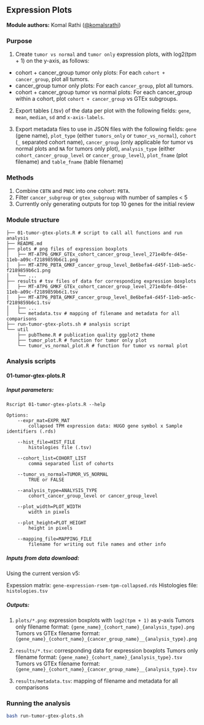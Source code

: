 ## Expression Plots

**Module authors:** Komal Rathi ([@komalsrathi](https://github.com/komalsrathi))

### Purpose

1. Create `tumor vs normal` and `tumor only` expression plots, with log2(tpm + 1) on the y-axis, as follows:

* cohort + cancer_group tumor only plots: For each `cohort + cancer_group`, plot all tumors.
* cancer_group tumor only plots: For each `cancer_group`, plot all tumors.
* cohort + cancer_group tumor vs normal plots: For each cancer_group within a cohort, plot `cohort + cancer_group` vs GTEx subgroups.

2. Export tables (.tsv) of the data per plot with the following fields: `gene`, `mean`, `median`, `sd` and `x-axis-labels`.

3. Export metadata files to use in JSON files with the following fields: `gene` (gene name), `plot_type` (either `tumors_only` or `tumor_vs_normal`), `cohort` (`_` separated cohort name), `cancer_group` (only applicable for tumor vs normal plots and `NA` for tumors only plot), `analysis_type` (either `cohort_cancer_group_level` or `cancer_group_level`), `plot_fname` (plot filename) and `table_fname` (table filename)

### Methods 

1. Combine `CBTN` and `PNOC` into one cohort: `PBTA`.
2. Filter `cancer_subgroup` or `gtex_subgroup` with number of samples < 5 
3. Currently only generating outputs for top 10 genes for the initial review

### Module structure

```
├── 01-tumor-gtex-plots.R # script to call all functions and run analysis
├── README.md 
├── plots # png files of expression boxplots
│   ├── MT-ATP6_GMKF_GTEx_cohort_cancer_group_level_271e4bfe-d45e-11eb-a09c-f2189859b6c1.png
│   ├── MT-ATP6_PBTA_GMKF_cancer_group_level_8e6befa4-d45f-11eb-ae5c-f2189859b6c1.png
│   └── ...
├── results # tsv files of data for corresponding expression boxplots
│   ├── MT-ATP6_GMKF_GTEx_cohort_cancer_group_level_271e4bfe-d45e-11eb-a09c-f2189859b6c1.tsv
│   ├── MT-ATP6_PBTA_GMKF_cancer_group_level_8e6befa4-d45f-11eb-ae5c-f2189859b6c1.tsv
│   ├── ...
│   └── metadata.tsv # mapping of filename and metadata for all comparisons 
├── run-tumor-gtex-plots.sh # analysis script
└── util
    ├── pubTheme.R # publication quality ggplot2 theme
    ├── tumor_plot.R # function for tumor only plot
    └── tumor_vs_normal_plot.R # function for tumor vs normal plot
```

### Analysis scripts

#### 01-tumor-gtex-plots.R

##### Input parameters:

```
Rscript 01-tumor-gtex-plots.R --help

Options:
	--expr_mat=EXPR_MAT
		collapsed TPM expression data: HUGO gene symbol x Sample identifiers (.rds)

	--hist_file=HIST_FILE
		histologies file (.tsv)

	--cohort_list=COHORT_LIST
		comma separated list of cohorts

	--tumor_vs_normal=TUMOR_VS_NORMAL
		TRUE or FALSE

	--analysis_type=ANALYSIS_TYPE
		cohort_cancer_group_level or cancer_group_level

	--plot_width=PLOT_WIDTH
		width in pixels

	--plot_height=PLOT_HEIGHT
		height in pixels

	--mapping_file=MAPPING_FILE
		filename for writing out file names and other info
```

##### Inputs from data download:

Using the current version v5:

Expession matrix: `gene-expression-rsem-tpm-collapsed.rds` 
Histologies file: `histologies.tsv`

##### Outputs: 

1. `plots/*.png`: expression boxplots with `log2(tpm + 1)` as y-axis
Tumors only filename format: `{gene_name}_{cohort_name}_{analysis_type}.png` 
Tumors vs GTEx filename format: `{gene_name}_{cohort_name}_{cancer_group_name}__{analysis_type}.png` 

2. `results/*.tsv`: corresponding data for expression boxplots
Tumors only filename format: `{gene_name}_{cohort_name}_{analysis_type}.tsv` 
Tumors vs GTEx filename format: `{gene_name}_{cohort_name}_{cancer_group_name}__{analysis_type}.tsv` 

3. `results/metadata.tsv`: mapping of filename and metadata for all comparisons 

### Running the analysis

```sh
bash run-tumor-gtex-plots.sh
```



